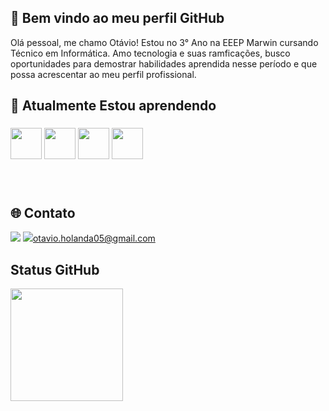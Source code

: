 ## 👋 Bem vindo ao meu perfil GitHub 
Olá pessoal, me chamo Otávio! Estou no 3° Ano na EEEP Marwin cursando Técnico em Informática.
Amo tecnologia e suas ramficações, busco oportunidades para demostrar habilidades aprendida nesse período e que possa acrescentar ao meu perfil profissional.
    
## 📘 Atualmente Estou aprendendo

<div id="Icones" style="line-height: 100px;">
<img src="https://cdn.jsdelivr.net/gh/devicons/devicon@latest/icons/javascript/javascript-original.svg" width="50px"/> 
<img src="https://cdn.jsdelivr.net/gh/devicons/devicon@latest/icons/sqldeveloper/sqldeveloper-original.svg" width="50px"/>
<img src="https://cdn.jsdelivr.net/gh/devicons/devicon@latest/icons/html5/html5-original.svg" width="50px"/>
<img src="https://cdn.jsdelivr.net/gh/devicons/devicon@latest/icons/css3/css3-original.svg" width="50px"/>
</div>
<div id="Contato"> 

## 🌐 Contato
<div>
<a href="https://www.instagram.com/levi.holanda07?igsh=MWZvOGQwdWx4Z3JvYg==" target="_blank"><img loading="lazy" src="https://img.shields.io/badge/-Instagram-%23E4405F?style=for-the-badge&logo=instagram&logoColor=white" target="_blank"></a>
<a href=""><img loading="lazy"
src="https://img.shields.io/badge/Gmail-D14836?style=for-the-badge&logo=gmail&logoColor=white"
target="_blank">otavio.holanda05@gmail.com</a>
</div>
  
## Status GitHub
<a href="https://github.com/TechOtavio">
<img loading="lazy" height="180em" src="https://github-readme-stats.vercel.app/api/top-langs/?username=TechOtavio&layout=compact&langs_count=7&theme=dracula"/>    
